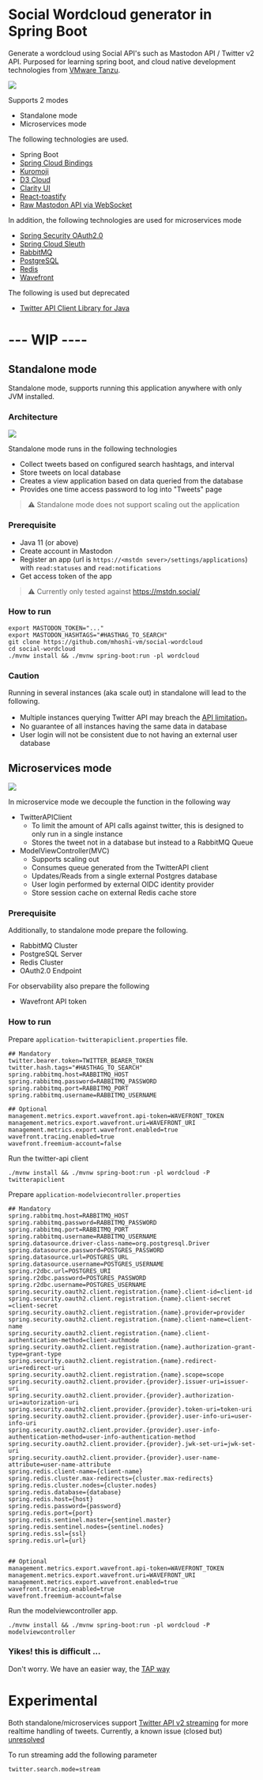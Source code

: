 # Social Wordcloud generator in Spring Boot

Generate a wordcloud using Social API's such as Mastodon API / Twitter v2 API. Purposed for learning spring boot, and cloud native development technologies from [VMware Tanzu](https://tanzu.vmware.com/tanzu).

![](img/pic5.png)

Supports 2 modes
- Standalone mode
- Microservices mode

The following technologies are used.

- Spring Boot
- [Spring Cloud Bindings](https://github.com/spring-cloud/spring-cloud-bindings)
- [Kuromoji](https://github.com/atilika/kuromoji)
- [D3 Cloud](https://github.com/jasondavies/d3-cloud)
- [Clarity UI](https://clarity.design/)
- [React-toastify](https://fkhadra.github.io/react-toastify/introduction)
- [Raw Mastodon API via WebSocket](https://docs.joinmastodon.org/methods/streaming/#websocket)

In addition, the following technologies are used for microservices mode
- [Spring Security OAuth2.0](https://spring.io/guides/tutorials/spring-boot-oauth2/)
- [Spring Cloud Sleuth](https://spring.io/projects/spring-cloud-sleuth)
- [RabbitMQ](https://www.rabbitmq.com/)
- [PostgreSQL](https://www.postgresql.org/)
- [Redis](https://redis.io/)
- [Wavefront](https://tanzu.vmware.com/observability)

The following is used but deprecated
- [Twitter API Client Library for Java](https://github.com/twitterdev/twitter-api-java-sdk)

# --- WIP ----

## Standalone mode

Standalone mode, supports running this application anywhere with only JVM installed.

### Architecture

![](img/pic6.png)

Standalone mode runs in the following technologies

- Collect tweets based on configured search hashtags, and interval
- Store tweets on local database
- Creates a view application based on data queried from the database
- Provides one time access password to log into "Tweets" page

> :warning: Standalone mode does not support scaling out the application
### Prerequisite

- Java 11 (or above)
- Create account in Mastodon 
- Register an app (url is `https://<mstdn sever>/settings/applications`) with `read:statuses` and `read:notifications`
- Get access token of the app

> :warning: Currently only tested against https://mstdn.social/

### How to run

```
export MASTODON_TOKEN="..."
export MASTODON_HASHTAGS="#HASTHAG_TO_SEARCH"
git clone https://github.com/mhoshi-vm/social-wordcloud
cd social-wordcloud
./mvnw install && ./mvnw spring-boot:run -pl wordcloud
```

### Caution

Running in several instances (aka scale out) in standalone will lead to the following.

- Multiple instances querying Twitter API may breach the [API limitation](https://developer.twitter.com/ja/docs/twitter-api/rate-limits)。
- No guarantee of all instances having the same data in database
- User login will not be consistent due to not having an external user database

## Microservices mode

![](img/pic7.png)

In microservice mode we decouple the function in the following way

- TwitterAPIClient
  - To limit the amount of API calls against twitter, this is designed to only run in a single instance
  - Stores the tweet not in a database but instead to a RabbitMQ Queue
- ModelViewController(MVC)
  - Supports scaling out
  - Consumes queue generated from the TwitterAPI client
  - Updates/Reads from a single external Postgres database
  - User login performed by external OIDC identity provider
  - Store session cache on external Redis cache store

### Prerequisite

Additionally, to standalone mode prepare the following.

- RabbitMQ Cluster
- PostgreSQL Server
- Redis Cluster
- OAuth2.0 Endpoint

For observability also prepare the following
- Wavefront API token

### How to run

Prepare `application-twitterapiclient.properties` file.

```
## Mandatory
twitter.bearer.token=TWITTER_BEARER_TOKEN
twitter.hash.tags="#HASTHAG_TO_SEARCH"
spring.rabbitmq.host=RABBITMQ_HOST
spring.rabbitmq.password=RABBITMQ_PASSWORD
spring.rabbitmq.port=RABBITMQ_PORT
spring.rabbitmq.username=RABBITMQ_USERNAME

## Optional
management.metrics.export.wavefront.api-token=WAVEFRONT_TOKEN
management.metrics.export.wavefront.uri=WAVEFRONT_URI
management.metrics.export.wavefront.enabled=true
wavefront.tracing.enabled=true
wavefront.freemium-account=false
```

Run the twitter-api client

```
./mvnw install && ./mvnw spring-boot:run -pl wordcloud -P twitterapiclient
```

Prepare `application-modelviecontroller.properties` 

```
## Mandatory
spring.rabbitmq.host=RABBITMQ_HOST
spring.rabbitmq.password=RABBITMQ_PASSWORD
spring.rabbitmq.port=RABBITMQ_PORT
spring.rabbitmq.username=RABBITMQ_USERNAME
spring.datasource.driver-class-name=org.postgresql.Driver
spring.datasource.password=POSTGRES_PASSWORD
spring.datasource.url=POSTGRES_URL
spring.datasource.username=POSTGRES_USERNAME
spring.r2dbc.url=POSTGRES_URI
spring.r2dbc.password=POSTGRES_PASSWORD
spring.r2dbc.username=POSTGRES_USERNAME
spring.security.oauth2.client.registration.{name}.client-id=client-id
spring.security.oauth2.client.registration.{name}.client-secret	=client-secret
spring.security.oauth2.client.registration.{name}.provider=provider
spring.security.oauth2.client.registration.{name}.client-name=client-name
spring.security.oauth2.client.registration.{name}.client-authentication-method=client-authmode
spring.security.oauth2.client.registration.{name}.authorization-grant-type=grant-type
spring.security.oauth2.client.registration.{name}.redirect-uri=redirect-uri
spring.security.oauth2.client.registration.{name}.scope=scope
spring.security.oauth2.client.provider.{provider}.issuer-uri=issuer-uri
spring.security.oauth2.client.provider.{provider}.authorization-uri=autorization-uri
spring.security.oauth2.client.provider.{provider}.token-uri=token-uri
spring.security.oauth2.client.provider.{provider}.user-info-uri=user-info-uri
spring.security.oauth2.client.provider.{provider}.user-info-authentication-method=user-info-authentication-method
spring.security.oauth2.client.provider.{provider}.jwk-set-uri=jwk-set-uri
spring.security.oauth2.client.provider.{provider}.user-name-attribute=user-name-attribute
spring.redis.client-name={client-name}
spring.redis.cluster.max-redirects={cluster.max-redirects}
spring.redis.cluster.nodes={cluster.nodes}
spring.redis.database={database}
spring.redis.host={host}
spring.redis.password={password}
spring.redis.port={port}
spring.redis.sentinel.master={sentinel.master}
spring.redis.sentinel.nodes={sentinel.nodes}
spring.redis.ssl={ssl}
spring.redis.url={url}


## Optional
management.metrics.export.wavefront.api-token=WAVEFRONT_TOKEN
management.metrics.export.wavefront.uri=WAVEFRONT_URI
management.metrics.export.wavefront.enabled=true
wavefront.tracing.enabled=true
wavefront.freemium-account=false
```

Run the modelviewcontroller app.

```
./mvnw install && ./mvnw spring-boot:run -pl wordcloud -P modelviewcontroller
```

### Yikes! this is difficult ...

Don't worry. We have an easier way, the [TAP way](TAP.md)

# Experimental

Both standalone/microservices support [Twitter API v2 streaming](https://developer.twitter.com/en/docs/tutorials/stream-tweets-in-real-time) for more realtime handling of tweets.
Currently, a known issue (closed but) [unresolved](https://github.com/twitterdev/twitter-api-java-sdk/issues/43)

To run streaming add the following parameter

```
twitter.search.mode=stream
```